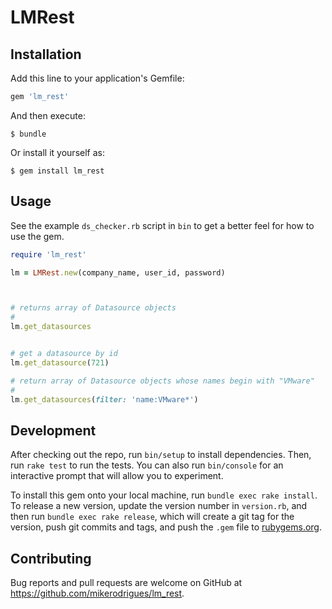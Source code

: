 # LMRest


## Installation

Add this line to your application's Gemfile:

```ruby
gem 'lm_rest'
```

And then execute:

`$ bundle`

Or install it yourself as:

`$ gem install lm_rest`



## Usage

See the example `ds_checker.rb` script in `bin` to get a better feel for how to
use the gem.

```ruby
require 'lm_rest'

lm = LMRest.new(company_name, user_id, password)



# returns array of Datasource objects
#
lm.get_datasources


# get a datasource by id
lm.get_datasource(721)

# return array of Datasource objects whose names begin with "VMware"
#
lm.get_datasources(filter: 'name:VMware*')

```


## Development

After checking out the repo, run `bin/setup` to install dependencies. Then, run `rake test` to run the tests. You can also run `bin/console` for an interactive prompt that will allow you to experiment.

To install this gem onto your local machine, run `bundle exec rake install`. To release a new version, update the version number in `version.rb`, and then run `bundle exec rake release`, which will create a git tag for the version, push git commits and tags, and push the `.gem` file to [rubygems.org](https://rubygems.org).


## Contributing

Bug reports and pull requests are welcome on GitHub at https://github.com/mikerodrigues/lm_rest.
